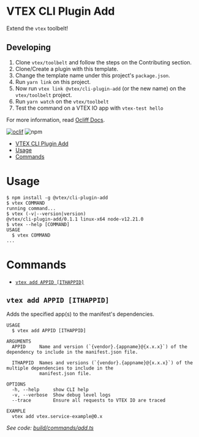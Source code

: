 # VTEX CLI Plugin Add

Extend the `vtex` toolbelt!

## Developing

1. Clone `vtex/toolbelt` and follow the steps on the Contributing section.
2. Clone/Create a plugin with this template.
3. Change the template name under this project's `package.json`.
2. Run `yarn link` on this project.
3. Now run `vtex link @vtex/cli-plugin-add` (or the new name) on the `vtex/toolbelt` project.
4. Run `yarn watch` on the `vtex/toolbelt`
5. Test the command on a VTEX IO app with `vtex-test hello`

For more information, read [Ocliff Docs](https://oclif.io/docs/introduction).

[![oclif](https://img.shields.io/badge/cli-oclif-brightgreen.svg)](https://oclif.io)
![npm](https://img.shields.io/npm/v/@vtex/cli-plugin-add)

<!-- toc -->
* [VTEX CLI Plugin Add](#vtex-cli-plugin-add)
* [Usage](#usage)
* [Commands](#commands)
<!-- tocstop -->
# Usage
<!-- usage -->
```sh-session
$ npm install -g @vtex/cli-plugin-add
$ vtex COMMAND
running command...
$ vtex (-v|--version|version)
@vtex/cli-plugin-add/0.1.1 linux-x64 node-v12.21.0
$ vtex --help [COMMAND]
USAGE
  $ vtex COMMAND
...
```
<!-- usagestop -->
# Commands
<!-- commands -->
* [`vtex add APPID [ITHAPPID]`](#vtex-add-appid-ithappid)

## `vtex add APPID [ITHAPPID]`

Adds the specified app(s) to the manifest's dependencies.

```
USAGE
  $ vtex add APPID [ITHAPPID]

ARGUMENTS
  APPID     Name and version (`{vendor}.{appname}@{x.x.x}`) of the dependency to include in the manifest.json file.

  ITHAPPID  Names and versions (`{vendor}.{appname}@{x.x.x}`) of the multiple dependencies to include in the
            manifest.json file.

OPTIONS
  -h, --help     show CLI help
  -v, --verbose  Show debug level logs
  --trace        Ensure all requests to VTEX IO are traced

EXAMPLE
  vtex add vtex.service-example@0.x
```

_See code: [build/commands/add.ts](https://github.com/vtex/cli-plugin-template/blob/v0.1.1/build/commands/add.ts)_
<!-- commandsstop -->
